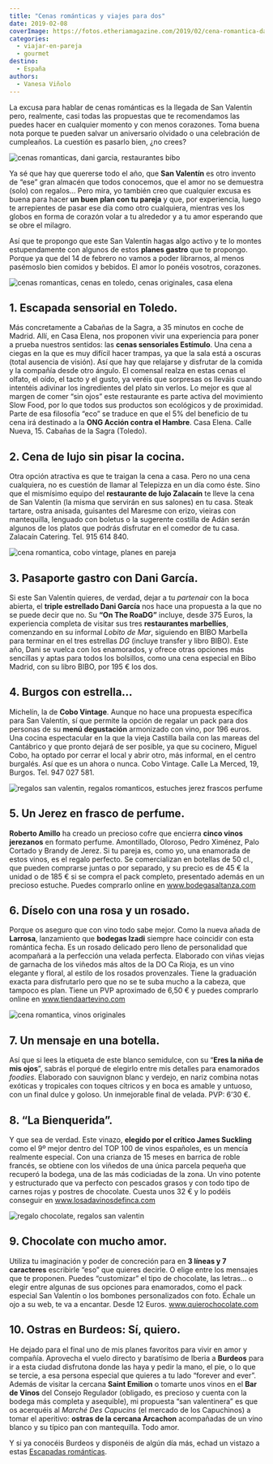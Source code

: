 ```yaml
---
title: "Cenas románticas y viajes para dos"
date: 2019-02-08
coverImage: https://fotos.etheriamagazine.com/2019/02/cena-romantica-dani-garcia.jpg
categories: 
  - viajar-en-pareja
  - gourmet
destino: 
  - España
authors: 
  - Vanesa Viñolo
---
```


La excusa para hablar de cenas románticas es la llegada de San Valentín pero, realmente, 
casi todas las propuestas que te recomendamos las puedes hacer en cualquier momento y 
con menos corazones. Toma buena nota porque te pueden salvar un aniversario olvidado o 
una celebración de cumpleaños. La cuestión es pasarlo bien, ¿no crees? 

![cenas romanticas, dani garcia, restaurantes bibo](https://fotos.etheriamagazine.com/2019/02/cena-romantica-dani-garcia.jpg "cenas romanticas, bibo dani garcia")

Ya sé que hay que quererse todo el año, que **San Valentín** es otro invento de “ese” 
gran almacén que todos conocemos, que el amor no se demuestra (solo) con regalos… Pero 
mira, yo también creo que cualquier excusa es buena para hacer **un buen plan con tu 
pareja** y que, por experiencia, luego te arrepientes de pasar ese día como otro 
cualquiera, mientras ves los globos en forma de corazón volar a tu alrededor y a tu amor 
esperando que se obre el milagro. 

Así que te propongo que este San Valentín hagas algo activo y te lo montes 
estupendamente con algunos de estos **planes gastro** que te propongo. Porque ya que del 
14 de febrero no vamos a poder librarnos, al menos pasémoslo bien comidos y bebidos. El 
amor lo ponéis vosotros, corazones. 

![cenas romanticas, cenas en toledo, cenas originales, casa elena](https://fotos.etheriamagazine.com/2019/02/Casa-Elena-cena-romantica.jpg "Cena sensorial Estímulo en Casa Elena (Toledo).")

## 1\. Escapada sensorial en Toledo.

Más concretamente a Cabañas de la Sagra, a 35 minutos en coche de Madrid. Allí, en Casa 
Elena, nos proponen vivir una experiencia para poner a prueba nuestros sentidos: las 
**cenas sensoriales Estímulo**. Una cena a ciegas en la que es muy difícil hacer 
trampas, ya que la sala está a oscuras (total ausencia de visión). Así que hay que 
relajarse y disfrutar de la comida y la compañía desde otro ángulo. El comensal realza 
en estas cenas el olfato, el oído, el tacto y el gusto, ya veréis que sorpresas os 
lleváis cuando intentéis adivinar los ingredientes del plato sin verlos. Lo mejor es que 
al margen de comer “sin ojos” este restaurante es parte activa del movimiento Slow Food, 
por lo que todos sus productos son ecológicos y de proximidad. Parte de esa filosofía 
“eco” se traduce en que el 5% del beneficio de tu cena irá destinado a la **ONG Acción 
contra el Hambre**. Casa Elena. Calle Nueva, 15. Cabañas de la Sagra (Toledo). 

## 2\. Cena de lujo sin pisar la cocina.

Otra opción atractiva es que te traigan la cena a casa. Pero no una cena cualquiera, no 
es cuestión de llamar al Telepizza en un día como éste. Sino que el mismísimo equipo del 
**restaurante de lujo Zalacaín** te lleve la cena de San Valentín (la misma que servirán 
en sus salones) en tu casa. Steak tartare, ostra anisada, guisantes del Maresme con 
erizo, vieiras con mantequilla, lenguado con boletus o la sugerente costilla de Adán 
serán algunos de los platos que podrás disfrutar en el comedor de tu casa. Zalacaín 
Catering. Tel. 915 614 840. 

![cena romantica, cobo vintage, planes en pareja](https://fotos.etheriamagazine.com/2019/02/cena-romantica-cobo-vintage.jpg "Restaurante Cobo Vintage. Molleja de ternera lacada, ajo negro, cremoso de zanahoria y lima.")

## 3\. Pasaporte gastro con Dani García.

Si este San Valentín quieres, de verdad, dejar a tu _partenair_ con la boca abierta, el 
**triple estrellado Dani García** nos hace una propuesta a la que no se puede decir que 
no. Su **“On The RoaDG”** incluye, desde 375 Euros, la experiencia completa de visitar 
sus tres **restaurantes marbellíes**, comenzando en su informal _Lobito de Mar_, 
siguiendo en BIBO Marbella para terminar en el tres estrellas _DG_ (incluye transfer y 
libro BIBO). Este año, Dani se vuelca con los enamorados, y ofrece otras opciones más 
sencillas y aptas para todos los bolsillos, como una cena especial en Bibo Madrid, con 
su libro BIBO, por 195 € los dos. 

## 4\. Burgos con estrella...

Michelín, la de **Cobo Vintage**. Aunque no hace una propuesta específica para San 
Valentín, sí que permite la opción de regalar un pack para dos personas de su **menú 
degustación** armonizado con vino, por 196 euros. Una cocina espectacular en la que la 
vieja Castilla baila con las mareas del Cantábrico y que pronto dejará de ser posible, 
ya que su cocinero, Miguel Cobo, ha optado por cerrar el local y abrir otro, más 
informal, en el centro burgalés. Así que es un ahora o nunca. Cobo Vintage. Calle La 
Merced, 19, Burgos. Tel. 947 027 581. 

![regalos san valentin, regalos romanticos, estuches jerez frascos perfume](https://fotos.etheriamagazine.com/2019/02/regalos-san-valentin-vino-jerez-perfume.jpg "Colección Roberto Amillo, vinos de Jerez en frasco de perfume.")

## 5\. Un Jerez en frasco de perfume.

**Roberto Amillo** ha creado un precioso cofre que encierra **cinco vinos jerezanos** en 
formato perfume. Amontillado, Oloroso, Pedro Ximénez, Palo Cortado y Brandy de Jerez. Si 
tu pareja es, como yo, una enamorada de estos vinos, es el regalo perfecto. Se 
comercializan en botellas de 50 cl., que pueden comprarse juntas o por separado, y su 
precio es de 45 € la unidad o de 185 € si se compra el pack completo, presentado además 
en un precioso estuche. Puedes comprarlo online en www.bodegasaltanza.com 

## 6\. Díselo con una rosa y un rosado.

Porque os aseguro que con vino todo sabe mejor. Como la nueva añada de **Larrosa**, 
lanzamiento que **bodegas Izadi** siempre hace coincidir con esta romántica fecha. Es un 
rosado delicado pero lleno de personalidad que acompañará a la perfección una velada 
perfecta. Elaborado con viñas viejas de garnacha de los viñedos más altos de la DO Ca 
Rioja, es un vino elegante y floral, al estilo de los rosados provenzales. Tiene la 
graduación exacta para disfrutarlo pero que no se te suba mucho a la cabeza, que tampoco 
es plan. Tiene un PVP aproximado de 6,50 € y puedes comprarlo online en 
www.tiendaartevino.com 

![cena romantica, vinos originales](https://fotos.etheriamagazine.com/2019/02/cena-romantica-nina-de-mis-ojos.jpg "No se puede decir más claro: “Eres la niña de mis ojos”.")

## 7\. Un mensaje en una botella.

Así que si lees la etiqueta de este blanco semidulce, con su “**Eres la niña de mis 
ojos**”, sabrás el porqué de elegirlo entre mis detalles para enamorados _foodies_. 
Elaborado con sauvignon blanc y verdejo, en nariz combina notas exóticas y tropicales 
con toques cítricos y en boca es amable y untuoso, con un final dulce y goloso. Un 
inmejorable final de velada. PVP: 6’30 €. 

## 8\. “La Bienquerida”.

Y que sea de verdad. Este vinazo, **elegido por el crítico James Suckling** como el 9º 
mejor dentro del TOP 100 de vinos españoles, es un mencía realmente especial. Con una 
crianza de 15 meses en barrica de roble francés, se obtiene con los viñedos de una única 
parcela pequeña que recuperó la bodega, una de las más codiciadas de la zona. Un vino 
potente y estructurado que va perfecto con pescados grasos y con todo tipo de carnes 
rojas y postres de chocolate. Cuesta unos 32 € y lo podéis conseguir en 
www.losadavinosdefinca.com 

![regalo chocolate, regalos san valentin](https://fotos.etheriamagazine.com/2019/02/regalo-chocolate-san-valentin.jpg "Tienes 3 líneas para escribir tu mensaje de amor.")

## 9\. Chocolate con mucho amor.

Utiliza tu imaginación y poder de concreción para en **3 líneas y 7 caracteres** 
escribirle “eso” que quieres decirle. O elige entre los mensajes que te proponen. Puedes 
“customizar” el tipo de chocolate, las letras… o elegir entre algunas de sus opciones 
para enamorados, como el pack especial San Valentín o los bombones personalizados con 
foto. Échale un ojo a su web, te va a encantar. Desde 12 Euros. www.quierochocolate.com 

## 10\. Ostras en Burdeos: Sí, quiero.

He dejado para el final uno de mis planes favoritos para vivir en amor y compañía. 
Aprovecha el vuelo directo y baratísimo de Iberia a **Burdeos** para ir a esta ciudad 
disfrutona donde las haya y pedir la mano, el pie, o lo que se tercie, a esa persona 
especial que quieres a tu lado “forever and ever”. Además de visitar la cercana **Saint 
Emilion** o tomarte unos vinos en el **Bar de Vinos** del Consejo Regulador (obligado, 
es precioso y cuenta con la bodega más completa y asequible), mi propuesta “san 
valentinera” es que os acerquéis al _Marché Des Capucins_ (el mercado de los Capuchinos) 
a tomar el aperitivo: **ostras de la cercana Arcachon** acompañadas de un vino blanco y 
su típico pan con mantequilla. Todo amor. 

Y si ya conocéis Burdeos y disponéis de algún día más, echad un vistazo a estas [Escapadas 
románticas](https://etheriamagazine.com/2019/01/26/viajes-en-san-valentin/).
